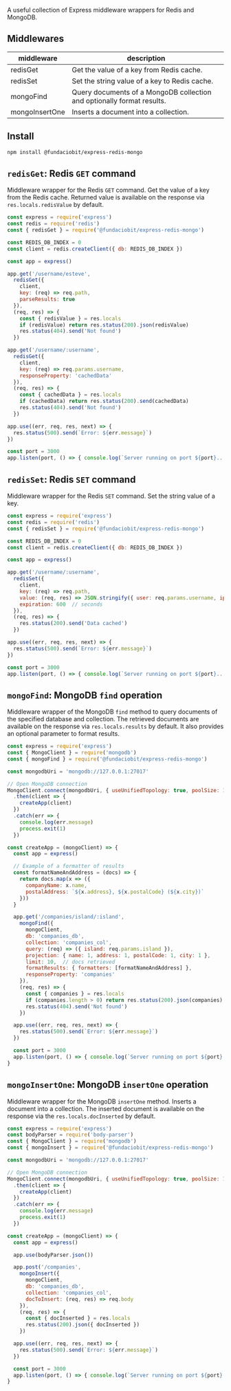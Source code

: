 A useful collection of Express middleware wrappers for Redis and MongoDB.

## Middlewares

| middleware    | description                                           |
|---------------|-----------------------------------------------------------------------|
| redisGet      | Get the value of a key from Redis cache.                              |
| redisSet      | Set the string value of a key to Redis cache.                         |
| mongoFind     | Query documents of a MongoDB collection and optionally format results.|
| mongoInsertOne| Inserts a document into a collection.                                 |

## Install

```bash
npm install @fundaciobit/express-redis-mongo
```

## `redisGet`: Redis `GET` command
Middleware wrapper for the Redis `GET` command. Get the value of a key from the Redis cache. Returned value is available on the response via `res.locals.redisValue` by default.

```js
const express = require('express')
const redis = require('redis')
const { redisGet } = require('@fundaciobit/express-redis-mongo')

const REDIS_DB_INDEX = 0
const client = redis.createClient({ db: REDIS_DB_INDEX })

const app = express()

app.get('/username/esteve',
  redisGet({
    client,
    key: (req) => req.path,
    parseResults: true
  }),
  (req, res) => {
    const { redisValue } = res.locals
    if (redisValue) return res.status(200).json(redisValue)
    res.status(404).send('Not found')
  })

app.get('/username/:username',
  redisGet({
    client,
    key: (req) => req.params.username,
    responseProperty: 'cachedData'
  }),
  (req, res) => {
    const { cachedData } = res.locals
    if (cachedData) return res.status(200).send(cachedData)
    res.status(404).send('Not found')
  })

app.use((err, req, res, next) => {
  res.status(500).send(`Error: ${err.message}`)
})

const port = 3000
app.listen(port, () => { console.log(`Server running on port ${port}...`) })

```

## `redisSet`: Redis `SET` command
Middleware wrapper for the Redis `SET` command. Set the string value of a key.

```js
const express = require('express')
const redis = require('redis')
const { redisSet } = require('@fundaciobit/express-redis-mongo')

const REDIS_DB_INDEX = 0
const client = redis.createClient({ db: REDIS_DB_INDEX })

const app = express()

app.get('/username/:username',
  redisSet({
    client,
    key: (req) => req.path,
    value: (req, res) => JSON.stringify({ user: req.params.username, ip: req.ip }),
    expiration: 600  // seconds
  }),
  (req, res) => {
    res.status(200).send('Data cached')
  })

app.use((err, req, res, next) => {
  res.status(500).send(`Error: ${err.message}`)
})

const port = 3000
app.listen(port, () => { console.log(`Server running on port ${port}...`) })

```

## `mongoFind`: MongoDB `find` operation
Middleware wrapper of the MongoDB `find` method to query documents of the specified database and collection. The retrieved documents are available on the response via `res.locals.results` by default. It also provides an optional parameter to format results.

```js
const express = require('express')
const { MongoClient } = require('mongodb')
const { mongoFind } = require('@fundaciobit/express-redis-mongo')

const mongodbUri = 'mongodb://127.0.0.1:27017'

// Open MongoDB connection
MongoClient.connect(mongodbUri, { useUnifiedTopology: true, poolSize: 10 })
  .then(client => {
    createApp(client)
  })
  .catch(err => {
    console.log(err.message)
    process.exit(1)
  })

const createApp = (mongoClient) => {
  const app = express()

  // Example of a formatter of results
  const formatNameAndAddress = (docs) => {
    return docs.map(x => ({
      companyName: x.name,
      postalAddress: `${x.address}, ${x.postalCode} (${x.city})`
    }))
  }

  app.get('/companies/island/:island',
    mongoFind({
      mongoClient,
      db: 'companies_db',
      collection: 'companies_col',
      query: (req) => ({ island: req.params.island }),
      projection: { name: 1, address: 1, postalCode: 1, city: 1 },
      limit: 10,  // docs retrieved
      formatResults: { formatters: [formatNameAndAddress] },
      responseProperty: 'companies'
    }),
    (req, res) => {
      const { companies } = res.locals
      if (companies.length > 0) return res.status(200).json(companies)
      res.status(404).send('Not found')
    })

  app.use((err, req, res, next) => {
    res.status(500).send(`Error: ${err.message}`)
  })

  const port = 3000
  app.listen(port, () => { console.log(`Server running on port ${port}...`) })
}
```

## `mongoInsertOne`: MongoDB `insertOne` operation
Middleware wrapper for the MongoDB `insertOne` method. Inserts a document into a collection. The inserted document is available on the response via the `res.locals.docInserted` by default.

```js
const express = require('express')
const bodyParser = require('body-parser')
const { MongoClient } = require('mongodb')
const { mongoInsert } = require('@fundaciobit/express-redis-mongo')

const mongodbUri = 'mongodb://127.0.0.1:27017'

// Open MongoDB connection
MongoClient.connect(mongodbUri, { useUnifiedTopology: true, poolSize: 10 })
  .then(client => {
    createApp(client)
  })
  .catch(err => {
    console.log(err.message)
    process.exit(1)
  })

const createApp = (mongoClient) => {
  const app = express()

  app.use(bodyParser.json())

  app.post('/companies',
    mongoInsert({
      mongoClient,
      db: 'companies_db',
      collection: 'companies_col',
      docToInsert: (req, res) => req.body
    }),
    (req, res) => {
      const { docInserted } = res.locals
      res.status(200).json({ docInserted })
    })

  app.use((err, req, res, next) => {
    res.status(500).send(`Error: ${err.message}`)
  })

  const port = 3000
  app.listen(port, () => { console.log(`Server running on port ${port}...`) })
}
```
